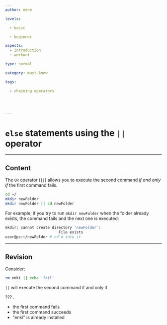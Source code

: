 ```yaml
---
author: nene

levels:

  - basic

  - beginner

aspects:
  - introduction
  - workout

type: normal

category: must-know

tags:

  - chaining operators




---
```


# `else` statements using the `||` operator 

---
## Content

The `OR` operator (`||`) allows you to execute the second command _if and only if_ the first command fails.

```bash
cd ~/
mkdir newFolder
mkdir newFolder || cd newFolder
```

For example, if you try to run `mkdir newFolder` when the folder already exists, the command fails and the next one is executed:
```bash
mkdir: cannot create directory 'newFolder':
                        File exists
user@pc:~/newFolder # cd'd into it
```

---
## Revision

Consider:
```bash
rm enki || echo 'fail'
```
`||` will execute the second command if and only if 

??? .


* the first command fails
* the first command succeeds
* "enki" is already installed

 
